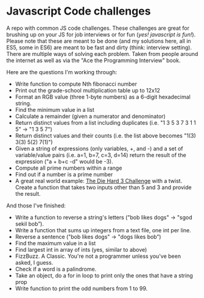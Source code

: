 # Javascript Code challenges

A repo with common JS code challenges. These challenges are great for brushing up on your JS for job interviews or for fun (*yes! javascript is fun!*). Please note that these are meant to be done (and my solutions here, all in ES5, some in ES6) are meant to be fast and dirty (think: interview setting). There are multiple ways of solving each problem. Taken from people around the internet as well as via the "Ace the Programming Interview" book.

Here are the questions I'm working through:

- Write function to compute Nth fibonacci number
- Print out the grade-school multiplication table up to 12x12
- Format an RGB value (three 1-byte numbers) as a 6-digit hexadecimal string.
- Find the minimum value in a list
- Calculate a remainder (given a numerator and denominator)
- Return distinct values from a list including duplicates (i.e. "1 3 5 3 7 3 1 1 5" -> "1 3 5 7")
- Return distinct values and their counts (i.e. the list above becomes "1(3) 3(3) 5(2) 7(1)")
- Given a string of expressions (only variables, +, and -) and a set of variable/value pairs (i.e. a=1, b=7, c=3, d=14) return the result of the expression ("a + b+c -d" would be -3).
- Compute all prime numbers within a range
- Find out if a number is a prime number
- A great real world example: [The Die Hard 3 Challenge](http://www.math.tamu.edu/~dallen/hollywood/diehard/diehard.htm) with a twist. Create a function that takes two inputs other than 5 and 3 and provide the result.

And those I've finished:

- Write a function to reverse a string's letters ("bob likes dogs" -> "sgod sekil bob”).
- Write a function that sums up integers from a text file, one int per line.
- Reverse a sentence ("bob likes dogs" -> "dogs likes bob”)
- Find the maximum value in a list
- Find largest int in array of ints (yes, similar to above)
- FizzBuzz. A Classic. You're not a programmer unless you've been asked, I guess.
- Check if a word is a palindrome.
- Take an object, do a for in loop to print only the ones that have a string prop
- Write function to print the odd numbers from 1 to 99.
